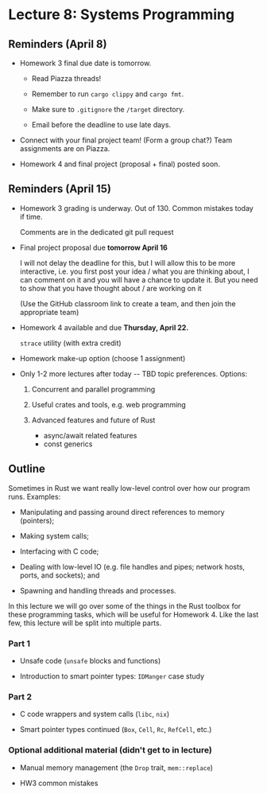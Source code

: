 # Lecture 8: Systems Programming

## Reminders (April 8)

- Homework 3 final due date is tomorrow.

    - Read Piazza threads!

    - Remember to run `cargo clippy` and `cargo fmt`.

    - Make sure to `.gitignore` the `/target` directory.

    - Email before the deadline to use late days.

- Connect with your final project team! (Form a group chat?) Team assignments are on Piazza.

- Homework 4 and final project (proposal + final) posted soon.

## Reminders (April 15)

- Homework 3 grading is underway. Out of 130. Common mistakes today if time.

    Comments are in the dedicated git pull request

- Final project proposal due **tomorrow April 16**

    I will not delay the deadline for this, but I will allow this to be more interactive, i.e. you first post your idea / what you are thinking about, I can comment on it and you will have a chance to update it. But you need to show that you have thought about / are working on it

    (Use the GitHub classroom link to create a team, and then join the appropriate team)

- Homework 4 available and due **Thursday, April 22.**

    `strace` utility (with extra credit)

- Homework make-up option (choose 1 assignment)

- Only 1-2 more lectures after today -- TBD topic preferences. Options:

    1. Concurrent and parallel programming

    2. Useful crates and tools, e.g. web programming

    3. Advanced features and future of Rust

        - async/await related features
        - const generics

## Outline

Sometimes in Rust we want really low-level control over how our program runs.
Examples:

- Manipulating and passing around direct references to memory (pointers);

- Making system calls;

- Interfacing with C code;

- Dealing with low-level IO (e.g. file handles and pipes; network hosts, ports, and sockets); and

- Spawning and handling threads and processes.

In this lecture we will go over some of the things in the Rust toolbox for these programming tasks, which will be useful for Homework 4.
Like the last few, this lecture will be split into multiple parts.

### Part 1

- Unsafe code (`unsafe` blocks and functions)

- Introduction to smart pointer types: `IDManger` case study

### Part 2

- C code wrappers and system calls (`libc`, `nix`)

- Smart pointer types continued (`Box`, `Cell`, `Rc`, `RefCell`, etc.)

### Optional additional material (didn't get to in lecture)

- Manual memory management (the `Drop` trait, `mem::replace`)

- HW3 common mistakes
